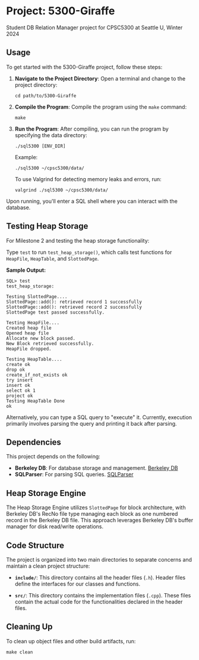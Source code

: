 # Project: 5300-Giraffe
Student DB Relation Manager project for CPSC5300 at Seattle U, Winter 2024

## Usage

To get started with the 5300-Giraffe project, follow these steps:

1. **Navigate to the Project Directory**: Open a terminal and change to the project directory:

   ```
   cd path/to/5300-Giraffe
   ```

2. **Compile the Program**: Compile the program using the `make` command:

   ```
   make
   ```

3. **Run the Program**: After compiling, you can run the program by specifying the data directory:

   ```
   ./sql5300 [ENV_DIR]
   ```
   Example:
   ```
   ./sql5300 ~/cpsc5300/data/
   ```

   To use Valgrind for detecting memory leaks and errors, run:

   ```
   valgrind ./sql5300 ~/cpsc5300/data/
   ```

Upon running, you'll enter a SQL shell where you can interact with the database.

## Testing Heap Storage

For Milestone 2 and testing the heap storage functionality:

Type `test` to run `test_heap_storage()`, which calls test functions for `HeapFile`, `HeapTable`, and `SlottedPage`.

**Sample Output:**
```
SQL> test
test_heap_storage:

Testing SlottedPage....
SlottedPage::add(): retrieved record 1 successfully
SlottedPage::add(): retrieved record 2 successfully
SlottedPage test passed successfully.

Testing HeapFile....
Created heap file
Opened heap file
Allocate new block passed.
New Block retrieved successfully.
HeapFile dropped.

Testing HeapTable....
create ok
drop ok
create_if_not_exists ok
try insert
insert ok
select ok 1
project ok
Testing HeapTable Done
ok
```

Alternatively, you can type a SQL query to "execute" it. Currently, execution primarily involves parsing the query and printing it back after parsing.

## Dependencies

This project depends on the following:

- **Berkeley DB**: For database storage and management. [Berkeley DB](https://docs.oracle.com/cd/E17076_05/html/api_reference/CXX/frame_main.html) 
- **SQLParser**: For parsing SQL queries. [SQLParser](https://github.com/klundeen/sql-parser/tree/cpsc4300) 

## Heap Storage Engine

The Heap Storage Engine utilizes `SlottedPage` for block architecture, with Berkeley DB's RecNo file type managing each block as one numbered record in the Berkeley DB file. This approach leverages Berkeley DB's buffer manager for disk read/write operations.

## Code Structure

The project is organized into two main directories to separate concerns and maintain a clean project structure:

- **`include/`**: This directory contains all the header files (`.h`). Header files define the interfaces for our classes and functions.

- **`src/`**: This directory contains the implementation files (`.cpp`). These files contain the actual code for the functionalities declared in the header files.

## Cleaning Up

To clean up object files and other build artifacts, run:

```
make clean
```